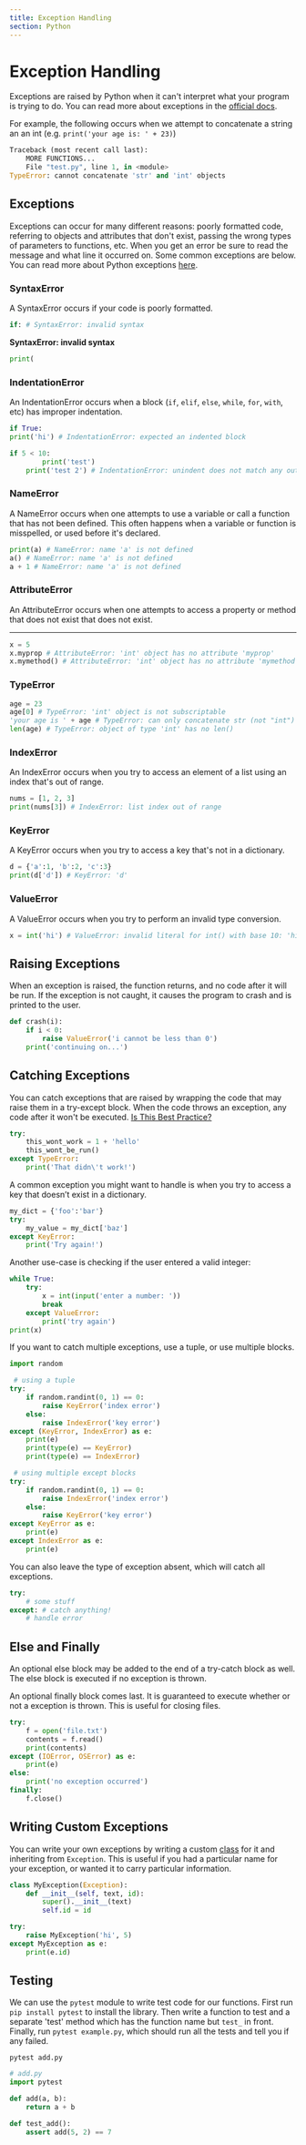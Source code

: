 ```yaml
---
title: Exception Handling
section: Python
---
```


# Exception Handling

Exceptions are raised by Python when it can't interpret what your program is trying to do. You can read more about exceptions in the [official docs](https://docs.python.org/3.6/tutorial/errors.html).

For example, the following occurs when we attempt to concatenate a string an an int (e.g. `print('your age is: ' + 23)`)
```python
Traceback (most recent call last):
    MORE FUNCTIONS...
    File "test.py", line 1, in <module>
TypeError: cannot concatenate 'str' and 'int' objects
```


## Exceptions

Exceptions can occur for many different reasons: poorly formatted code, referring to objects and attributes that don't exist, passing the wrong types of parameters to functions, etc. When you get an error be sure to read the message and what line it occurred on. Some common exceptions are below. You can read more about Python exceptions [here](https://www.tutorialsteacher.com/python/error-types-in-python).



### SyntaxError

A SyntaxError occurs if your code is poorly formatted.

```python
if: # SyntaxError: invalid syntax
```
**SyntaxError: invalid syntax**
```python
print(
```



### IndentationError

An IndentationError occurs when a block (`if`, `elif`, `else`, `while`, `for`, `with`, etc) has improper indentation.

```python
if True:
print('hi') # IndentationError: expected an indented block

if 5 < 10:
        print('test')
    print('test 2') # IndentationError: unindent does not match any outer indentation level
```

### NameError

A NameError occurs when one attempts to use a variable or call a function that has not been defined. This often happens when a variable or function is misspelled, or used before it's declared.

```python
print(a) # NameError: name 'a' is not defined
a() # NameError: name 'a' is not defined
a + 1 # NameError: name 'a' is not defined
```

### AttributeError

An AttributeError occurs when one attempts to access a property or method that does not exist that does not exist.

****
```python
x = 5
x.myprop # AttributeError: 'int' object has no attribute 'myprop'
x.mymethod() # AttributeError: 'int' object has no attribute 'mymethod'
```

### TypeError

```python
age = 23
age[0] # TypeError: 'int' object is not subscriptable
'your age is ' + age # TypeError: can only concatenate str (not "int") to str
len(age) # TypeError: object of type 'int' has no len()
```


### IndexError

An IndexError occurs when you try to access an element of a list using an index that's out of range.

```python
nums = [1, 2, 3]
print(nums[3]) # IndexError: list index out of range
```


### KeyError

A KeyError occurs when you try to access a key that's not in a dictionary.

```python
d = {'a':1, 'b':2, 'c':3}
print(d['d']) # KeyError: 'd'
```

### ValueError

A ValueError occurs when you try to perform an invalid type conversion.

```python
x = int('hi') # ValueError: invalid literal for int() with base 10: 'hi'
```


## Raising Exceptions

When an exception is raised, the function returns, and no code after it will be run. If the exception is not caught, it causes the program to crash and is printed to the user.

```python
def crash(i):
    if i < 0:
        raise ValueError('i cannot be less than 0')
    print('continuing on...')
```

## Catching Exceptions

You can catch exceptions that are raised by wrapping the code that may raise them in a try-except block. When the code throws an exception, any code after it won't be executed. [Is This Best Practice?](https://stackoverflow.com/questions/16138232/is-it-a-good-practice-to-use-try-except-else-in-python)

```python
try:
    this_wont_work = 1 + 'hello'
    this_wont_be_run()
except TypeError:
    print('That didn\'t work!')
```

A common exception you might want to handle is when you try to access a key that doesn’t exist in a dictionary.

```python
my_dict = {'foo':'bar'}
try:
    my_value = my_dict['baz']
except KeyError:
    print('Try again!')
```

Another use-case is checking if the user entered a valid integer:

```python
while True:
    try:
        x = int(input('enter a number: '))
        break
    except ValueError:
        print('try again')
print(x)
```

If you want to catch multiple exceptions, use a tuple, or use multiple blocks.

```python
import random

 # using a tuple
try:
    if random.randint(0, 1) == 0:
        raise KeyError('index error')
    else:
        raise IndexError('key error')
except (KeyError, IndexError) as e:
    print(e)
    print(type(e) == KeyError)
    print(type(e) == IndexError)

 # using multiple except blocks
try:
    if random.randint(0, 1) == 0:
        raise IndexError('index error')
    else:
        raise KeyError('key error')
except KeyError as e:
    print(e)
except IndexError as e:
    print(e)
```

You can also leave the type of exception absent, which will catch all exceptions.

```python
try:
    # some stuff
except: # catch anything!
    # handle error
```

## Else and Finally

An optional else block may be added to the end of a try-catch block as well. The else block is executed if no exception is thrown.

An optional finally block comes last. It is guaranteed to execute whether or not a exception is thrown. This is useful for closing files.

```python
try:
    f = open('file.txt')
    contents = f.read()
    print(contents)
except (IOError, OSError) as e:
    print(e)
else:
    print('no exception occurred')
finally:
    f.close()
```



## Writing Custom Exceptions

You can write your own exceptions by writing a custom [class](https://github.com/PdxCodeGuild/PythonFullStack2/blob/master/1%20Python/docs/15%20-%20Classes.md) for it and inheriting from `Exception`. This is useful if you had a particular name for your exception, or wanted it to carry particular information.


```python
class MyException(Exception):
    def __init__(self, text, id):
        super().__init__(text)
        self.id = id

try:
    raise MyException('hi', 5)
except MyException as e:
    print(e.id)
```


## Testing

We can use the `pytest` module to write test code for our functions. First run `pip install pytest` to install the library. Then write a function to test and a separate 'test' method which has the function name but `test_` in front. Finally, run `pytest example.py`, which should run all the tests and tell you if any failed.

`pytest add.py`

```python
# add.py
import pytest

def add(a, b):
    return a + b

def test_add():
    assert add(5, 2) == 7
```